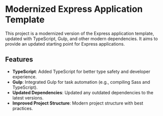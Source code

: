 # Modernized Express Application Template

This project is a modernized version of the Express application template, updated with TypeScript, Gulp, and other modern dependencies. It aims to provide an updated starting point for Express applications.

## Features

- **TypeScript**: Added TypeScript for better type safety and developer experience.
- **Gulp**: Integrated Gulp for task automation (e.g., compiling Sass and TypeScript).
- **Updated Dependencies**: Updated any outdated dependencies to the latest versions.
- **Improved Project Structure**: Modern project structure with best practices.
